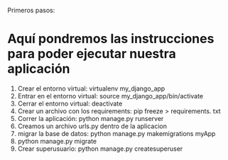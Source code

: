 Primeros pasos:
# Aquí pondremos las instrucciones para poder ejecutar nuestra aplicación
1) Crear el entorno virtual: virtualenv my_django_app
2) Entrar en el entorno virtual: source my_django_app/bin/activate
3) Cerrar el entorno virtual: deactivate
5) Crear un archivo con los requirements: pip freeze > requirements. txt
6) Correr la aplicación: python manage.py runserver
7) Creamos un archivo urls.py dentro de la aplicacion
8) migrar la base de datos: python manage.py makemigrations myApp
9) python manage.py migrate
10) Crear superusuario: python manage.py createsuperuser
